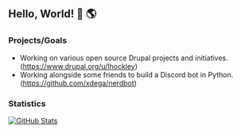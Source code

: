 ## Hello, World! 👋 :earth_americas:

### Projects/Goals

* Working on various open source Drupal projects and initiatives. (https://www.drupal.org/u/lhockley)
* Working alongside some friends to build a Discord bot in Python. (https://github.com/xdega/nerdbot)

### Statistics

[![GitHub Stats](https://github-readme-stats.vercel.app/api?username=xdega&show_icons=true&hide_title=true&include_all_commits=true)]()

